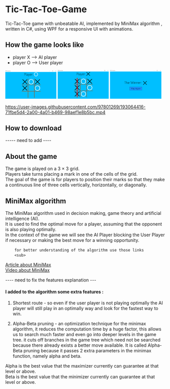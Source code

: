 # Tic-Tac-Toe-Game
Tic-Tac-Toe game with unbeatable AI, implemented by MiniMax algorithm , written in C#, using WPF for a responsive UI with animations.

## How the game looks like 
- player X -->  AI player  
- player O -->  User player 
 
  
<p float="left">
  <img src="Screenshots/Screenshot (3).png" width = "32%" />
  <img src="Screenshots/Screenshot (4).png" width = "32%" />
  <img src="Screenshots/Screenshot (5).png" width = "32%" />
</p>

https://user-images.githubusercontent.com/97801269/193064416-71fbe5d4-2a00-4a01-b469-98aef1e8b5bc.mp4

## How to download
----- need to add ----

## About the game
The game is played on a 3 × 3 grid.  
  Players take turns placing a mark in one of the cells of the grid.  
    The goal of the game is for players to position their marks so that they make a continuous line of three cells vertically, horizontally, or diagonally.

## MiniMax algorithm
The MiniMax algorithm used in decision making, game theory and artificial intelligence (AI).  
  It is used to find the optimal move for a player, assuming that the opponent is also playing optimally.  
    In the context of the game we will see the AI Player blocking the User Player if necessary or making the best move for a winning opportunity.
      
        for better understanding of the algorithm use those links
        <sub> 
[Article about MiniMax ](https://www.neverstopbuilding.com/blog/minimax)  
  [Video about MiniMax ](https://www.youtube.com/watch?v=l-hh51ncgDI&t=553s)
 </sub> 

---- need to fix the features explanation ---

#### I added to the algorithm some extra features :  
  
1. Shortest route - so even if the user player is not playing optimally the AI player will still play in an optimally  way and look for the fastest way to win.

2. Alpha-Beta pruning - an optimization technique for the minimax algorithm, it reduces the computation time by a huge factor, this allows us to search much faster and even go into deeper levels in the game tree.
  it cuts off branches in the game tree which need not be searched because there already exists a better move available. It is called Alpha-Beta pruning because it       passes 2 extra parameters in the minimax function, namely alpha and beta.
  
  Alpha is the best value that the maximizer currently can guarantee at that level or above.  
    Beta is the best value that the minimizer currently can guarantee at that level or above.
